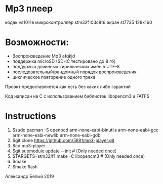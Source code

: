 # Mp3 плеер
кодек vs1011e
микроконтроллер stm32f103c8t6
экран st7735 128x160

# Возможности:
- Воспроизведение Mp3 afqkjd
- поддержка microSD (SDHC тестировано до 8 гб)
- поддуржка длиинных кирилических имён в UTF-8
- последовательный/рандомный порядок воспроизведения
- циклическое повторение одного трека


Проэкт предоставляется как есть без каких либо гарантий

Код написан на C с использованием библиотек libopencm3 и FATFS

# Instructions
 
 1. $sudo pacman -S openocd arm-none-eabi-binutils arm-none-eabi-gcc arm-none-eabi-newlib arm-none-eabi-gdb
 2. $git clone https://github.com/5881/mp3-player.git
 3. $cd mp3-player
 4. $git submodule update --init # (Only needed once)
 5. $TARGETS=stm32/f1 make -C libopencm3 # (Only needed once)
 6. $make 
 7. $make flash

Александр Белый 2019
